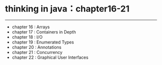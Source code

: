 # thinking in java：chapter16-21
---

* chapter 16 : Arrays
* chapter 17 : Containers in Depth
* chapter 18 : I/O
* chapter 19 : Enumerated Types
* chapter 20 : Annotations
* chapter 21 : Concurrency
* chapter 22 : Graphical User Interfaces